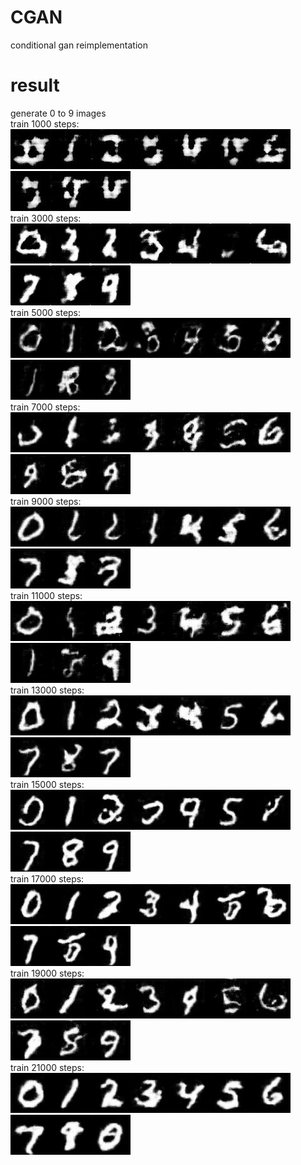 # CGAN
conditional gan reimplementation  
# result  
generate 0 to 9  images  
train 1000 steps:  
<img src="https://github.com/1991yuyang/CGAN/blob/main/test_images/1000/0.jpg" width="64" height="64"><img src="https://github.com/1991yuyang/CGAN/blob/main/test_images/1000/1.jpg" width="64" height="64"><img src="https://github.com/1991yuyang/CGAN/blob/main/test_images/1000/2.jpg" width="64" height="64"><img src="https://github.com/1991yuyang/CGAN/blob/main/test_images/1000/3.jpg" width="64" height="64"><img src="https://github.com/1991yuyang/CGAN/blob/main/test_images/1000/4.jpg" width="64" height="64"><img src="https://github.com/1991yuyang/CGAN/blob/main/test_images/1000/5.jpg" width="64" height="64"><img src="https://github.com/1991yuyang/CGAN/blob/main/test_images/1000/6.jpg" width="64" height="64"><img src="https://github.com/1991yuyang/CGAN/blob/main/test_images/1000/7.jpg" width="64" height="64"><img src="https://github.com/1991yuyang/CGAN/blob/main/test_images/1000/8.jpg" width="64" height="64"><img src="https://github.com/1991yuyang/CGAN/blob/main/test_images/1000/9.jpg" width="64" height="64">  
train 3000 steps:  
<img src="https://github.com/1991yuyang/CGAN/blob/main/test_images/3000/0.jpg" width="64" height="64"><img src="https://github.com/1991yuyang/CGAN/blob/main/test_images/3000/1.jpg" width="64" height="64"><img src="https://github.com/1991yuyang/CGAN/blob/main/test_images/3000/2.jpg" width="64" height="64"><img src="https://github.com/1991yuyang/CGAN/blob/main/test_images/3000/3.jpg" width="64" height="64"><img src="https://github.com/1991yuyang/CGAN/blob/main/test_images/3000/4.jpg" width="64" height="64"><img src="https://github.com/1991yuyang/CGAN/blob/main/test_images/3000/5.jpg" width="64" height="64"><img src="https://github.com/1991yuyang/CGAN/blob/main/test_images/3000/6.jpg" width="64" height="64"><img src="https://github.com/1991yuyang/CGAN/blob/main/test_images/3000/7.jpg" width="64" height="64"><img src="https://github.com/1991yuyang/CGAN/blob/main/test_images/3000/8.jpg" width="64" height="64"><img src="https://github.com/1991yuyang/CGAN/blob/main/test_images/3000/9.jpg" width="64" height="64">  
train 5000 steps:  
<img src="https://github.com/1991yuyang/CGAN/blob/main/test_images/5000/0.jpg" width="64" height="64"><img src="https://github.com/1991yuyang/CGAN/blob/main/test_images/5000/1.jpg" width="64" height="64"><img src="https://github.com/1991yuyang/CGAN/blob/main/test_images/5000/2.jpg" width="64" height="64"><img src="https://github.com/1991yuyang/CGAN/blob/main/test_images/5000/3.jpg" width="64" height="64"><img src="https://github.com/1991yuyang/CGAN/blob/main/test_images/5000/4.jpg" width="64" height="64"><img src="https://github.com/1991yuyang/CGAN/blob/main/test_images/5000/5.jpg" width="64" height="64"><img src="https://github.com/1991yuyang/CGAN/blob/main/test_images/5000/6.jpg" width="64" height="64"><img src="https://github.com/1991yuyang/CGAN/blob/main/test_images/5000/7.jpg" width="64" height="64"><img src="https://github.com/1991yuyang/CGAN/blob/main/test_images/5000/8.jpg" width="64" height="64"><img src="https://github.com/1991yuyang/CGAN/blob/main/test_images/5000/9.jpg" width="64" height="64">  
train 7000 steps:  
<img src="https://github.com/1991yuyang/CGAN/blob/main/test_images/7000/0.jpg" width="64" height="64"><img src="https://github.com/1991yuyang/CGAN/blob/main/test_images/7000/1.jpg" width="64" height="64"><img src="https://github.com/1991yuyang/CGAN/blob/main/test_images/7000/2.jpg" width="64" height="64"><img src="https://github.com/1991yuyang/CGAN/blob/main/test_images/7000/3.jpg" width="64" height="64"><img src="https://github.com/1991yuyang/CGAN/blob/main/test_images/7000/4.jpg" width="64" height="64"><img src="https://github.com/1991yuyang/CGAN/blob/main/test_images/7000/5.jpg" width="64" height="64"><img src="https://github.com/1991yuyang/CGAN/blob/main/test_images/7000/6.jpg" width="64" height="64"><img src="https://github.com/1991yuyang/CGAN/blob/main/test_images/7000/7.jpg" width="64" height="64"><img src="https://github.com/1991yuyang/CGAN/blob/main/test_images/7000/8.jpg" width="64" height="64"><img src="https://github.com/1991yuyang/CGAN/blob/main/test_images/7000/9.jpg" width="64" height="64">  
train 9000 steps:  
<img src="https://github.com/1991yuyang/CGAN/blob/main/test_images/9000/0.jpg" width="64" height="64"><img src="https://github.com/1991yuyang/CGAN/blob/main/test_images/9000/1.jpg" width="64" height="64"><img src="https://github.com/1991yuyang/CGAN/blob/main/test_images/9000/2.jpg" width="64" height="64"><img src="https://github.com/1991yuyang/CGAN/blob/main/test_images/9000/3.jpg" width="64" height="64"><img src="https://github.com/1991yuyang/CGAN/blob/main/test_images/9000/4.jpg" width="64" height="64"><img src="https://github.com/1991yuyang/CGAN/blob/main/test_images/9000/5.jpg" width="64" height="64"><img src="https://github.com/1991yuyang/CGAN/blob/main/test_images/9000/6.jpg" width="64" height="64"><img src="https://github.com/1991yuyang/CGAN/blob/main/test_images/9000/7.jpg" width="64" height="64"><img src="https://github.com/1991yuyang/CGAN/blob/main/test_images/9000/8.jpg" width="64" height="64"><img src="https://github.com/1991yuyang/CGAN/blob/main/test_images/9000/9.jpg" width="64" height="64">  
train 11000 steps:  
<img src="https://github.com/1991yuyang/CGAN/blob/main/test_images/11000/0.jpg" width="64" height="64"><img src="https://github.com/1991yuyang/CGAN/blob/main/test_images/11000/1.jpg" width="64" height="64"><img src="https://github.com/1991yuyang/CGAN/blob/main/test_images/11000/2.jpg" width="64" height="64"><img src="https://github.com/1991yuyang/CGAN/blob/main/test_images/11000/3.jpg" width="64" height="64"><img src="https://github.com/1991yuyang/CGAN/blob/main/test_images/11000/4.jpg" width="64" height="64"><img src="https://github.com/1991yuyang/CGAN/blob/main/test_images/11000/5.jpg" width="64" height="64"><img src="https://github.com/1991yuyang/CGAN/blob/main/test_images/11000/6.jpg" width="64" height="64"><img src="https://github.com/1991yuyang/CGAN/blob/main/test_images/11000/7.jpg" width="64" height="64"><img src="https://github.com/1991yuyang/CGAN/blob/main/test_images/11000/8.jpg" width="64" height="64"><img src="https://github.com/1991yuyang/CGAN/blob/main/test_images/11000/9.jpg" width="64" height="64">  
train 13000 steps:  
<img src="https://github.com/1991yuyang/CGAN/blob/main/test_images/13000/0.jpg" width="64" height="64"><img src="https://github.com/1991yuyang/CGAN/blob/main/test_images/13000/1.jpg" width="64" height="64"><img src="https://github.com/1991yuyang/CGAN/blob/main/test_images/13000/2.jpg" width="64" height="64"><img src="https://github.com/1991yuyang/CGAN/blob/main/test_images/13000/3.jpg" width="64" height="64"><img src="https://github.com/1991yuyang/CGAN/blob/main/test_images/13000/4.jpg" width="64" height="64"><img src="https://github.com/1991yuyang/CGAN/blob/main/test_images/13000/5.jpg" width="64" height="64"><img src="https://github.com/1991yuyang/CGAN/blob/main/test_images/13000/6.jpg" width="64" height="64"><img src="https://github.com/1991yuyang/CGAN/blob/main/test_images/13000/7.jpg" width="64" height="64"><img src="https://github.com/1991yuyang/CGAN/blob/main/test_images/13000/8.jpg" width="64" height="64"><img src="https://github.com/1991yuyang/CGAN/blob/main/test_images/13000/9.jpg" width="64" height="64">  
train 15000 steps:  
<img src="https://github.com/1991yuyang/CGAN/blob/main/test_images/15000/0.jpg" width="64" height="64"><img src="https://github.com/1991yuyang/CGAN/blob/main/test_images/15000/1.jpg" width="64" height="64"><img src="https://github.com/1991yuyang/CGAN/blob/main/test_images/15000/2.jpg" width="64" height="64"><img src="https://github.com/1991yuyang/CGAN/blob/main/test_images/15000/3.jpg" width="64" height="64"><img src="https://github.com/1991yuyang/CGAN/blob/main/test_images/15000/4.jpg" width="64" height="64"><img src="https://github.com/1991yuyang/CGAN/blob/main/test_images/15000/5.jpg" width="64" height="64"><img src="https://github.com/1991yuyang/CGAN/blob/main/test_images/15000/6.jpg" width="64" height="64"><img src="https://github.com/1991yuyang/CGAN/blob/main/test_images/15000/7.jpg" width="64" height="64"><img src="https://github.com/1991yuyang/CGAN/blob/main/test_images/15000/8.jpg" width="64" height="64"><img src="https://github.com/1991yuyang/CGAN/blob/main/test_images/15000/9.jpg" width="64" height="64">  
train 17000 steps:  
<img src="https://github.com/1991yuyang/CGAN/blob/main/test_images/17000/0.jpg" width="64" height="64"><img src="https://github.com/1991yuyang/CGAN/blob/main/test_images/17000/1.jpg" width="64" height="64"><img src="https://github.com/1991yuyang/CGAN/blob/main/test_images/17000/2.jpg" width="64" height="64"><img src="https://github.com/1991yuyang/CGAN/blob/main/test_images/17000/3.jpg" width="64" height="64"><img src="https://github.com/1991yuyang/CGAN/blob/main/test_images/17000/4.jpg" width="64" height="64"><img src="https://github.com/1991yuyang/CGAN/blob/main/test_images/17000/5.jpg" width="64" height="64"><img src="https://github.com/1991yuyang/CGAN/blob/main/test_images/17000/6.jpg" width="64" height="64"><img src="https://github.com/1991yuyang/CGAN/blob/main/test_images/17000/7.jpg" width="64" height="64"><img src="https://github.com/1991yuyang/CGAN/blob/main/test_images/17000/8.jpg" width="64" height="64"><img src="https://github.com/1991yuyang/CGAN/blob/main/test_images/17000/9.jpg" width="64" height="64">  
train 19000 steps:  
<img src="https://github.com/1991yuyang/CGAN/blob/main/test_images/19000/0.jpg" width="64" height="64"><img src="https://github.com/1991yuyang/CGAN/blob/main/test_images/19000/1.jpg" width="64" height="64"><img src="https://github.com/1991yuyang/CGAN/blob/main/test_images/19000/2.jpg" width="64" height="64"><img src="https://github.com/1991yuyang/CGAN/blob/main/test_images/19000/3.jpg" width="64" height="64"><img src="https://github.com/1991yuyang/CGAN/blob/main/test_images/19000/4.jpg" width="64" height="64"><img src="https://github.com/1991yuyang/CGAN/blob/main/test_images/19000/5.jpg" width="64" height="64"><img src="https://github.com/1991yuyang/CGAN/blob/main/test_images/19000/6.jpg" width="64" height="64"><img src="https://github.com/1991yuyang/CGAN/blob/main/test_images/19000/7.jpg" width="64" height="64"><img src="https://github.com/1991yuyang/CGAN/blob/main/test_images/19000/8.jpg" width="64" height="64"><img src="https://github.com/1991yuyang/CGAN/blob/main/test_images/19000/9.jpg" width="64" height="64">  
train 21000 steps:  
<img src="https://github.com/1991yuyang/CGAN/blob/main/test_images/21000/0.jpg" width="64" height="64"><img src="https://github.com/1991yuyang/CGAN/blob/main/test_images/21000/1.jpg" width="64" height="64"><img src="https://github.com/1991yuyang/CGAN/blob/main/test_images/21000/2.jpg" width="64" height="64"><img src="https://github.com/1991yuyang/CGAN/blob/main/test_images/21000/3.jpg" width="64" height="64"><img src="https://github.com/1991yuyang/CGAN/blob/main/test_images/21000/4.jpg" width="64" height="64"><img src="https://github.com/1991yuyang/CGAN/blob/main/test_images/21000/5.jpg" width="64" height="64"><img src="https://github.com/1991yuyang/CGAN/blob/main/test_images/21000/6.jpg" width="64" height="64"><img src="https://github.com/1991yuyang/CGAN/blob/main/test_images/21000/7.jpg" width="64" height="64"><img src="https://github.com/1991yuyang/CGAN/blob/main/test_images/21000/8.jpg" width="64" height="64"><img src="https://github.com/1991yuyang/CGAN/blob/main/test_images/21000/9.jpg" width="64" height="64">  

